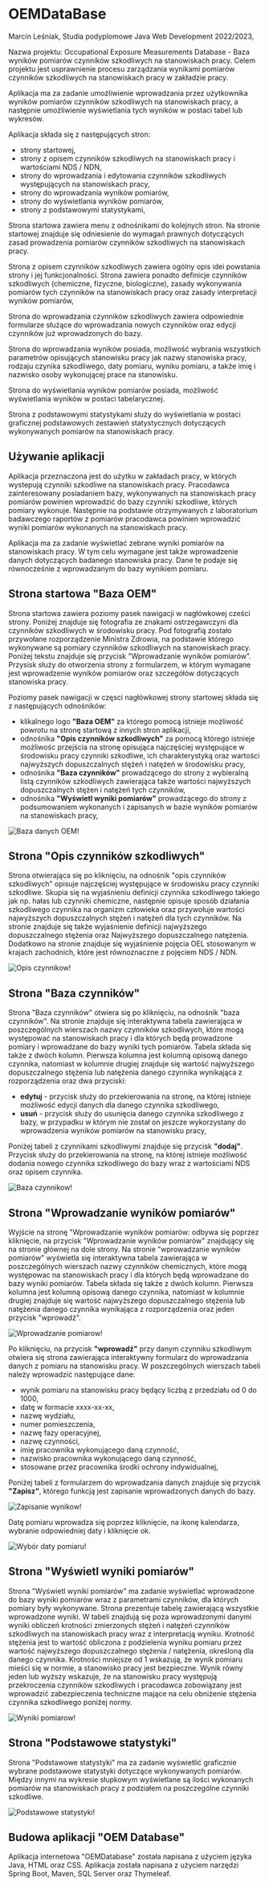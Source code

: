 # OEMDataBase

Marcin Leśniak, Studia podyplomowe Java Web Development 2022/2023,

Nazwa projektu: Occupational Exposure Measurements Database - Baza wyników pomiarów czynników szkodliwych na
stanowiskach pracy.
Celem projektu jest usprawnienie procesu zarządzania wynikami pomiarów czynników szkodliwych na stanowiskach pracy w
zakładzie pracy.

Aplikacja ma za zadanie umożliwienie wprowadzania przez użytkownika wyników pomiarów czynników szkodliwych na
stanowiskach pracy, a następnie umożliwienie wyświetlania tych wyników w postaci tabel lub wykresów.

Aplikacja składa się z następujących stron:

- strony startowej,
- strony z opisem czynników szkodliwych na stanowiskach pracy i wartościami NDS / NDN,
- strony do wprowadzania i edytowania czynników szkodliwych występujących na stanowiskach pracy,
- strony do wprowadzania wyników pomiarów,
- strony do wyświetlania wyników pomiarów,
- strony z podstawowymi statystykami,

Strona startowa zawiera menu z odnośnikami do kolejnych stron. Na stronie startowej znajduje się odniesienie do wymagań
prawnych dotyczących zasad prowadzenia pomiarów czynników szkodliwych na stanowiskach pracy.

Strona z opisem czynników szkodliwych zawiera ogólny opis idei powstania strony i jej funkcjonalności. Strona zawiera
ponadto definicje czynników szkodliwych (chemiczne, fizyczne, biologiczne), zasady wykonywania pomiarów tych czynników
na stanowiskach pracy oraz zasady interpretacji wyników pomiarów,

Strona do wprowadzania czynników szkodliwych zawiera odpowiednie formularze służące do wprowadzania nowych czynników
oraz edycji czynników już wprowadzonych do bazy.

Strona do wprowadzania wyników posiada, możliwość wybrania wszystkich parametrów opisujących stanowisku pracy jak nazwy
stanowiska pracy, rodzaju czynika szkodliwego, daty pomiaru, wyniku pomiaru, a także imię i nazwisko osoby wykonującej
prace na stanowisku.

Strona do wyświetlania wyników pomiarów posiada, możliwość wyświetlania wyników w postaci tabelarycznej.

Strona z podstawowymi statystykami służy do wyświetlania w postaci graficznej podstawowych zestawień statystycznych
dotyczących wykonywanych pomiarów na stanowiskach pracy.

## Używanie aplikacji

Aplikacja przeznaczona jest do użytku w zakładach pracy, w których wystepują czynniki szkodliwe na stanowiskach pracy.
Pracodawca zainteresowany posiadaniem bazy, wykonywanych na stanowiskach pracy pomiarów powinien wprowadzić do bazy
czynniki szkodliwe, których pomiary wykonuje. Następnie na podstawie otrzymywanych z laboratorium badawczego raportów z
pomiarów pracodawca powinien wprowadzić wyniki pomiarów wykonanych na stanowiskach pracy.

Aplikacja ma za zadanie wyświetlać zebrane wyniki pomiarów na stanowiskach pracy. W tym celu wymagane jest także
wprowadzenie danych dotyczących badanego stanowiska pracy. Dane te podaje się równocześnie z wprowadzanym do bazy
wynikiem pomiaru.

## Strona startowa "Baza OEM"

Strona startowa zawiera poziomy pasek nawigacji w nagłówkowej cześci strony. Poniżej znajduje się fotografia ze znakami
ostrzegawczyni dla czynników szkodliwych w środowisku pracy. Pod fotografią zostało przywołane rozporządzenie Ministra
Zdrowia, na podstawie którego wykonywane są pomiary czynników szkodliwych na stanowiskach pracy. Poniżej tekstu znajduje
się przycisk "Wprowadzanie wyników pomiarów". Przysisk służy do otworzenia strony z formularzem, w którym wymagane jest
wprowadzenie wyników pomiarów oraz szczegółów dotyczących stanowiska pracy.

Poziomy pasek nawigacji w częsci nagłówkowej strony startowej składa się z następujących odnośników:

- klikalnego logo **"Baza OEM"** za którego pomocą istnieje możliwość powrotu na stronę startową z innych stron
  aplikacji,
- odnośnika **"Opis czynników szkodliwych"** za pomocą którego istnieje możliwośc przejścia na stronę opisująca
  najczęściej występujące w środowisku pracy czynniki szkodliwe, ich charakterystyką oraz wartości najwyższych
  dopuszczalnych stężeń i natężeń w środowisku pracy,
- odnośnika **"Baza czynników"** prowadzącego do strony z wybieralną listą czynników szkodliwych zawierająca także
  wartości najwyższych dopuszczalnych stężen i natężeń tych czynników,
- odnośnika **"Wyświetl wyniki pomiarów"** prowadzącego do strony z podsumowaniem wykonanych i zapisanych w bazie
  wyników pomiarów na stanowiskach pracy,

![Baza danych OEM!](./src/main/resources/assets/images/oemDatabase.jpg "OEMDatabase")

## Strona "Opis czynników szkodliwych"

Strona otwierająca się po kliknięciu, na odnośnik "opis czynników szkodliwych" opisuje najczęściej występujące w
środowisku pracy czynniki szkodliwe. Skupia się na wyjaśnieniu definicji czynnika szkodliwego takiego jak np. hałas lub
czynniki chemiczne, następnie opisuje sposób działania szkodliwego czynnika na organizm człowieka oraz przywołuje
wartości najwyższych dopuszczalnych stężeń i natężeń dla tych czynników. Na stronie znajduje się także wyjaśnienie
definicji najwyższego dopuszczalnego stężenia oraz Najwyższego dopuszczalnego natężenia. Dodatkowo na stronie znajduje
się wyjaśnienie pojęcia OEL stosowanym w krajach zachodnich, które jest równoznaczne z pojęciem NDS / NDN.

![Opis czynnikow!](./src/main/resources/assets/images/opis.jpg "Opis czynników szkodliwych")

## Strona "Baza czynników"

Strona "Baza czynników" otwiera się po kliknięciu, na odnośnik "baza czynników". Na stronie znajduje się interaktywna
tabela zawierająca w poszczególnych wierszach nazwy czynników szkodliwych, które mogą występować na stanowiskach pracy i
dla których będą prowadzone pomiary i wprowadzane do bazy wyniki tych pomiarów. Tabela składa się także z dwóch kolumn.
Pierwsza kolumna jest kolumną opisową danego czynnika, natomiast w kolumnie drugiej znajduje się wartość najwyższego
dopuszczalnego stężenia lub natężenia danego czynnika wynikająca z rozporządzenia oraz dwa przyciski:

- **edytuj** - przycisk służy do przekierowania na stronę, na której istnieje możliwość edycji danych dla danego
  czynnika
  szkodliwego,
- **usuń** - przycisk służy do usunięcia danego czynnika szkodliwego z bazy, w przypadku w którym nie został on jeszcze wykorzystany do wprowadzenia wyników pomiarów na stanowisku pracy,

Poniżej tabeli z czynnikami szkodliwymi znajduje się przycisk **"dodaj"**. Przycisk służy do przekierowania na stronę,
na której istnieje możliwość dodania nowego czynnika szkodliwego do bazy wraz z wartościami NDS oraz opisem czynnika.

![Baza czynnikow!](./src/main/resources/assets/images/factorsBase.jpg "Baza czynników szkodliwych")

## Strona "Wprowadzanie wyników pomiarów"

Wyjście na stronę "Wprowadzanie wyników pomiarów: odbywa się poprzez kliknięcie, na przycisk "Wprowadzanie wyników
pomiarów" znajdujący się na stronie głównej na dole strony. Na stronie "wprowadzanie wyników pomiarów" wyświetla się
interaktywna tabela zawierająca w poszczególnych wierszach nazwy czynników chemicznych, które mogą występowac na
stanowiskach pracy i dla których będą wprowadzane do bazy wyniki pomiarów. Tabela składa się także z dwóch kolumn.
Pierwsza kolumna jest kolumną opisową danego czynnika, natomiast w kolumnie drugiej znajduje się wartość najwyższego
dopuszczalnego stężenia lub natężenia danego czynnika wynikająca z rozporządzenia oraz jeden przycisk "wprowadź".

![Wprowadzanie pomiarow!](./src/main/resources/assets/images/measurementPage.jpg "Wprowadzanie wyników pomiarów")

Po kliknięciu, na przycisk **"wprowadź"** przy danym czynniku szkodliwym otwiera się strona zawierająca interaktywny
formularz do wprowadzania danych z pomiaru na stanowisku pracy. W poszczególnych wierszach tabeli należy wprowadzić
następujące dane:

- wynik pomiaru na stanowisku pracy będący liczbą z przedziału od 0 do 1000,
- datę w formacie xxxx-xx-xx,
- nazwę wydziału,
- numer pomieszczenia,
- nazwę fazy operacyjnej,
- nazwę czynności,
- imię pracownika wykonującego daną czynność,
- nazwisko pracownika wykonującego daną czynność,
- stosowane przez pracownika środki ochrony indywidualnej,

Poniżej tabeli z formularzem do wprowadzania danych znajduje się przycisk **"Zapisz"**, którego funkcją jest zapisanie
wprowadzonych danych do bazy.

![Zapisanie wynikow!](./src/main/resources/assets/images/input.jpg "Zapisanie wyników pomiarów")

Datę pomiaru wprowadza się poprzez kliknięcie, na ikonę kalendarza, wybranie odpowiedniej daty i kliknięcie ok.

![Wybór daty pomiaru!](./src/main/resources/assets/images/calendar.jpg "Wybór daty z kalendarza")

## Strona "Wyświetl wyniki pomiarów"

Strona "Wyświetl wyniki pomiarów" ma zadanie wyświetlać wprowadzone do bazy wyniki pomiarów wraz z parametrami
czynników, dla których pomiary były wykonywane. Strona prezentuje tabelę zawierającą wszystkie wprowadzone wyniki. W
tabeli znajdują się poza wprowadzonymi danymi wyniki obliczeń krotności zmierzonych stężeń i natężeń czynników
szkodliwych na stanowiskach pracy wraz z interpretacją wyniku. Krotność stężenia jest to wartość obliczona z podzielenia
wyniku pomiaru przez wartość najwyższego dopuszczalnego stężenia / natężenia, określoną dla danego czynnika. Krotności
mniejsze od 1 wskazują, że wynik pomiaru mieści się w normie, a stanowisko pracy jest bezpieczne. Wynik równy jeden lub
wyższy wskazuje, że na stanowisku pracy występują przekroczenia czynników szkodliwych i pracodawca zobowiązany jest
wprowadzić zabezpieczenia techniczne mające na celu obniżenie stężenia czynnika szkodliwego poniżej normy.

![Wyniki pomiarow!](./src/main/resources/assets/images/result.jpg "Wyświetlanie wyników pomiarów")

## Strona "Podstawowe statystyki"

Strona "Podstawowe statystyki" ma za zadanie wyświetlić graficznie wybrane podstawowe statystyki dotyczące wykonywanych
pomiarów. Między innymi na wykresie słupkowym wyświetlane są ilości wykonanych pomiarów na stanowiskach pracy z
podziałem na poszczególne czynniki szkodliwe.

![Podstawowe statystyki!](./src/main/resources/assets/images/stat.jpg "Wyświetlanie podstawowych statystyk")

## Budowa aplikacji "OEM Database"

Aplikacja internetowa "OEMDatabase" została napisana z użyciem języka Java, HTML oraz CSS. Aplikacja została napisana z
użyciem narzędzi Spring Boot, Maven, SQL Server oraz Thymeleaf.
